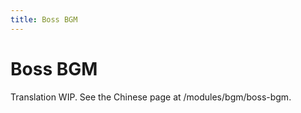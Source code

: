```yaml
---
title: Boss BGM
---
```


# Boss BGM

Translation WIP. See the Chinese page at /modules/bgm/boss-bgm.

